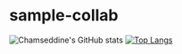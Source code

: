 # sample-collab
![Chamseddine's GitHub stats](https://github-readme-stats-five-alpha-59.vercel.app/api?username=chamse22ine&show_icons=true&theme=tokyonight)
[![Top Langs](https://github-readme-stats.vercel.app/api/top-langs/?username=chamse22ine&layout=pie&theme=tokyonight)](https://github.com/anuraghazra/github-readme-stats)


